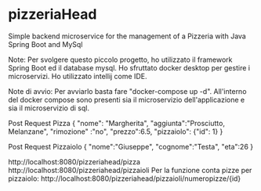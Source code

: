 # pizzeriaHead
Simple backend microservice for the management of a Pizzeria with Java Spring Boot and MySql

Note:
Per svolgere questo piccolo progetto, ho utilizzato il framework Spring Boot ed il database mysql. 
Ho sfruttato docker desktop per gestire i microservizi. 
Ho utilizzato intellij come IDE. 

Note di avvio: 
Per avviarlo basta fare "docker-compose up -d". All'interno del docker compose sono presenti sia il microservizio dell'applicazione e sia il microservizio di sql. 

Post Request Pizza
{
"nome": "Margherita",
"aggiunta":"Prosciutto, Melanzane",
"rimozione" :"no",
"prezzo":6.5,
"pizzaiolo": {"id": 1}
}

Post Request Pizzaiolo 
{
"nome":"Giuseppe",
"cognome":"Testa",
"eta":26
}

http://localhost:8080/pizzeriahead/pizza
http://localhost:8080/pizzeriahead/pizzaioli
Per la funzione conta pizze per pizzaiolo: http://localhost:8080/pizzeriahead/pizzaioli/numeropizze/{id}